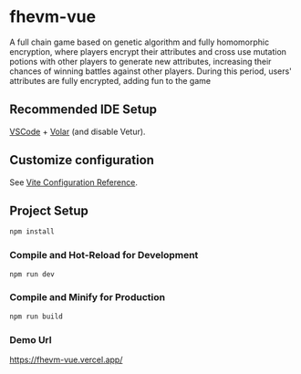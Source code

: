 # fhevm-vue

A full chain game based on genetic algorithm and fully homomorphic encryption, where players encrypt their attributes and cross use mutation potions with other players to generate new attributes, increasing their chances of winning battles against other players. During this period, users' attributes are fully encrypted, adding fun to the game

## Recommended IDE Setup

[VSCode](https://code.visualstudio.com/) + [Volar](https://marketplace.visualstudio.com/items?itemName=Vue.volar) (and disable Vetur).

## Customize configuration

See [Vite Configuration Reference](https://vite.dev/config/).

## Project Setup

```sh
npm install
```

### Compile and Hot-Reload for Development

```sh
npm run dev
```

### Compile and Minify for Production

```sh
npm run build
```

### Demo Url
https://fhevm-vue.vercel.app/